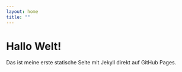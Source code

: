 ```yaml
---
layout: home
title: ""
---
```


# Hallo Welt!

Das ist meine erste statische Seite mit Jekyll direkt auf GitHub Pages.
